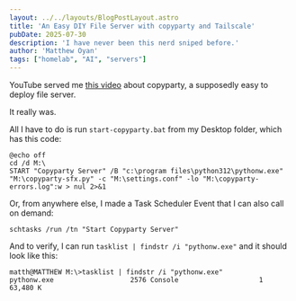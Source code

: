 ```yaml
---
layout: ../../layouts/BlogPostLayout.astro
title: 'An Easy DIY File Server with copyparty and Tailscale'
pubDate: 2025-07-30
description: 'I have never been this nerd sniped before.'
author: 'Matthew Oyan'
tags: ["homelab", "AI", "servers"]
---
```


YouTube served me [this video](https://www.youtube.com/watch?v=15_-hgsX2V0) about copyparty, a supposedly easy to deploy file server.

It really was.

All I have to do is run `start-copyparty.bat` from my Desktop folder, which has this code:

```batch
@echo off
cd /d M:\
START "Copyparty Server" /B "c:\program files\python312\pythonw.exe" "M:\copyparty-sfx.py" -c "M:\settings.conf" -lo "M:\copyparty-errors.log":w > nul 2>&1
```

Or, from anywhere else, I made a Task Scheduler Event that I can also call on demand: 

```batch
schtasks /run /tn "Start Copyparty Server"
```

And to verify, I can run `tasklist | findstr /i "pythonw.exe"` and it should look like this:

```batch
matth@MATTHEW M:\>tasklist | findstr /i "pythonw.exe"
pythonw.exe                   2576 Console                    1     63,480 K
```










